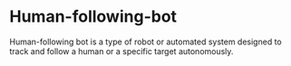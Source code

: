 # Human-following-bot
Human-following bot is a type of robot or automated system designed to track and follow a human or a specific target autonomously.

